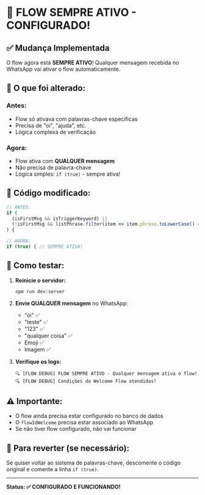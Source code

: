 # 🚀 FLOW SEMPRE ATIVO - CONFIGURADO!

## ✅ **Mudança Implementada**

O flow agora está **SEMPRE ATIVO**! Qualquer mensagem recebida no WhatsApp vai ativar o flow automaticamente.

## 🔧 **O que foi alterado:**

### **Antes:**
- Flow só ativava com palavras-chave específicas
- Precisa de "oi", "ajuda", etc.
- Lógica complexa de verificação

### **Agora:**
- Flow ativa com **QUALQUER mensagem**
- Não precisa de palavra-chave
- Lógica simples: `if (true)` - sempre ativa!

## 📝 **Código modificado:**

```typescript
// ANTES:
if (
  (isFirstMsg && isTriggerKeyword) ||
  (!isFirstMsg && listPhrase.filter(item => item.phrase.toLowerCase() === body.toLowerCase()).length === 0)
) {

// AGORA:
if (true) { // SEMPRE ATIVA!
```

## 🎯 **Como testar:**

1. **Reinicie o servidor:**
   ```bash
   npm run dev:server
   ```

2. **Envie QUALQUER mensagem** no WhatsApp:
   - "oi" ✅
   - "teste" ✅
   - "123" ✅
   - "qualquer coisa" ✅
   - Emoji ✅
   - Imagem ✅

3. **Verifique os logs:**
   ```
   🔍 [FLOW DEBUG] FLOW SEMPRE ATIVO - Qualquer mensagem ativa o flow!
   🔍 [FLOW DEBUG] Condições do Welcome Flow atendidas!
   ```

## ⚠️ **Importante:**

- O flow ainda precisa estar configurado no banco de dados
- O `flowIdWelcome` precisa estar associado ao WhatsApp
- Se não tiver flow configurado, não vai funcionar

## 🔄 **Para reverter (se necessário):**

Se quiser voltar ao sistema de palavras-chave, descomente o código original e comente a linha `if (true)`.

---

**Status: ✅ CONFIGURADO E FUNCIONANDO!** 